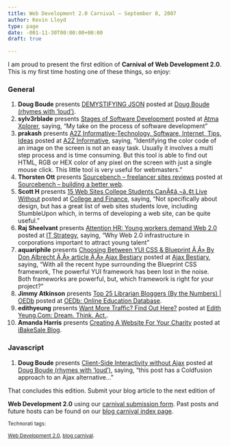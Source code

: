 ```yaml
---
title: Web Development 2.0 Carnival – September 8, 2007
author: Kevin Lloyd
type: page
date: -001-11-30T00:00:00+00:00
draft: true

---
```

I am proud to present the first edition of **Carnival of Web Development 2.0**. This is my first time hosting one of these things, so enjoy:

### General

<!-- Carnival Submission -->

  1. **Doug Boude** presents [DEMYSTIFYING JSON][1] posted at [Doug Boude (rhymes with &#8216;loud&#8217;)][2].
  2. **sylv3rblade** presents [Stages of Software Development][3] posted at [Atma Xplorer][4], saying, &#8220;My take on the process of software development&#8221;
  3. **prakash** presents [A2Z Informative-Technology, Software, Internet, Tips, Ideas][5] posted at [A2Z Informative][6], saying, &#8220;Identifying the color code of an image on the screen is not an easy task. Usually it involves a multi step process and is time consuming. But this tool is able to find out HTML, RGB or HEX color of any pixel on the screen with just a single mouse click. This little tool is very useful for webmasters.&#8221;
  4. **Thorsten Ott** presents [Sourcebench &#8211; freelancer sites reviews][7] posted at [Sourcebench &#8211; building a better web][8].
  5. **Scott H** presents [15 Web Sites College Students CanÃ¢â‚¬â„¢t Live Without][9] posted at [College and Finance][10], saying, &#8220;Not specifically about design, but has a great list of web sites students love, including StumbleUpon which, in terms of developing a web site, can be quite useful.&#8221;
  6. **Raj Sheelvant** presents [Attention HR: Young workers demand Web 2.0][11] posted at [IT Strategy][12], saying, &#8220;Why Web 2.0 infrastructure in corporations important to attract young talent&#8221;
  7. **aquariphile** presents [Choosing Between YUI CSS & Blueprint Ã‚Â» By Don Albrecht Ã‚Â» article Ã‚Â» Ajax Bestiary][13] posted at [Ajax Bestiary][14], saying, &#8220;With all the recent hype surrounding the Blueprint CSS framework, The powerful YUI framework has been lost in the noise. Both frameworks are powerful, but, which framework is right for your project?&#8221;
  8. **Jimmy Atkinson** presents [Top 25 Librarian Bloggers (By the Numbers) | OEDb][15] posted at [OEDb: Online Education Database][16].
  9. **edithyeung** presents [Want More Traffic? Find Out Here?][17] posted at [Edith Yeung.Com: Dream. Think. Act.][18].
 10. **Amanda Harris** presents [Creating A Website For Your Charity][19] posted at [iBakeSale Blog][20].

<!-- Carnival Submission -->

<!-- Carnival Submission -->

<!-- Carnival Submission -->

<!-- Carnival Submission -->

<!-- Carnival Submission -->

<!-- Carnival Submission -->

<!-- Carnival Submission -->

<!-- Carnival Submission -->

<!-- Carnival Submission -->

### Javascript

<!-- Carnival Submission -->

  1. **Doug Boude** presents [Client-Side Interactivity without Ajax][21] posted at [Doug Boude (rhymes with &#8216;loud&#8217;)][2], saying, &#8220;this post has a Coldfusion approach to an Ajax alternative&#8230;&#8221;

<!-- EDIT THIS: the conclusion begins with this paragraph: -->That concludes this edition. Submit your blog article to the next edition of 

**Web Development 2.0** using our <a href="http://blogcarnival.com/bc/submit_2377.html" target="_blank" title="Submit an entry to Ã¢â‚¬Å“web development 2.0Ã¢â‚¬Â">carnival submission form</a>. Past posts and future hosts can be found on our  <a href="http://blogcarnival.com/bc/cprof_2377.html" target="_blank" title="Blog Carnival index for Ã¢â‚¬Å“web development 2.0Ã¢â‚¬Â">blog carnival index page</a>.

<small>Technorati tags: <!-- add your technorati tags here! -->

<a href="http://technorati.com/tag/web+development+2.0" rel="tag">Web Development 2.0</a>, <a href="http://technorati.com/tag/blog+carnival" rel="tag">blog carnival</a>.</small>

 [1]: http://www.dougboude.com/blog/1/2007/07/DEMYSTIFYING-JSON-for-myself.cfm
 [2]: http://www.dougboude.com/blog
 [3]: http://atmaxplorer.com/stages-of-software-development/
 [4]: http://atmaxplorer.com/
 [5]: http://jayaprakashkv.blogspot.com/2007/06/identify-color-code-of-image.html
 [6]: http://jayaprakashkv.blogspot.com/
 [7]: http://www.sourcebench.com/category/reviews/the-ultimate-list-of-freelancing-job-sites/
 [8]: http://www.sourcebench.com/
 [9]: http://www.collegeandfinance.com/15-web-sites-college-students-cant-live-without/
 [10]: http://www.collegeandfinance.com/
 [11]: http://itstrategyblog.com/attention-hr-young-workers-demand-web-20/
 [12]: http://itstrategyblog.com/
 [13]: http://www.ajaxbestiary.com/2007/08/13/choosing-between-yui-css-blueprint/
 [14]: http://www.ajaxbestiary.com/
 [15]: http://oedb.org/library/features/top-25-librarian-bloggers-by-the-numbers
 [16]: http://oedb.org/library
 [17]: http://www.edithyeung.com/2007/09/04/want-more-web-traffic/
 [18]: http://www.edithyeung.com/
 [19]: http://www.ibakesaleblog.com/?p=10
 [20]: http://www.ibakesaleblog.com/
 [21]: http://www.dougboude.com/blog/1/2006/09/ClientSide-Interactivity-without-Ajax.cfm